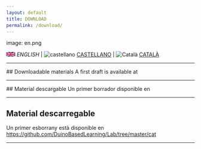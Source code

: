 ```yaml
---
layout: default
title: DOWNLOAD
permalink: /download/
---
```


        
image: en.png     

<img src="en.png" alt="English"> *ENGLISH* | <img src="DuinoBasedLearning.github.io/es.png" alt="castellano"> [CASTELLANO](descargar.md) | <img src="DuinoBasedLearning.github.io/ca.png" alt="Català"> [CATALÀ](Descarregar.md)

<hr/>
## Downloadable materials 
A first draft is available at <https://github.com/DuinoBasedLearning/Lab/tree/master/en>

<hr/>
## Material descargable 
Un primer borrador disponible en <https://github.com/DuinoBasedLearning/Lab/tree/master/es>
<hr/>

## Material descarregable 
Un primer esborrany està disponible en <https://github.com/DuinoBasedLearning/Lab/tree/master/cat> 

<hr/>


